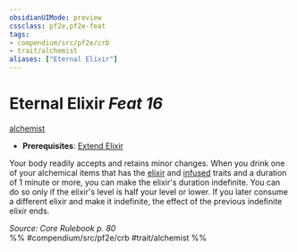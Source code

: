 ```yaml
---
obsidianUIMode: preview
cssclass: pf2e,pf2e-feat
tags:
- compendium/src/pf2e/crb
- trait/alchemist
aliases: ["Eternal Elixir"]
---
```

# Eternal Elixir  *Feat 16*  
[alchemist](../../Rules/traits/alchemist.md)  

- **Prerequisites**: [Extend Elixir](extend-elixir.md)

Your body readily accepts and retains minor changes. When you drink one of your alchemical items that has the [elixir](../../Rules/traits/elixir.md) and [infused](../../Rules/traits/infused.md) traits and a duration of 1 minute or more, you can make the elixir's duration indefinite. You can do so only if the elixir's level is half your level or lower. If you later consume a different elixir and make it indefinite, the effect of the previous indefinite elixir ends.

*Source: Core Rulebook p. 80*  
%% #compendium/src/pf2e/crb #trait/alchemist %%